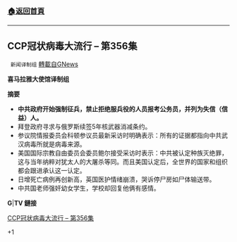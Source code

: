 ###  [:house:返回首頁](https://github.com/ourhimalayas/txt)
---

## CCP冠状病毒大流行 – 第356集
` 新闻译制组` [轉載自GNews](https://gnews.org/zh-hans/821888/)

**喜马拉雅大使馆译制组**



**摘要**

- **中共政府开始强制征兵，禁止拒绝服兵役的人员报考公务员，并列为失信（信益）人。**
- 拜登政府寻求与俄罗斯续签5年核武器消减条约。
- 参议院情报委员会科顿参议员最新采访时明确表示：所有的证据都指向中共武汉病毒所就是病毒来源。
- 美国国际宗教自由委员会委员鲍尔接受采访时表示：中共被认定种族灭绝罪，这与当年纳粹对犹太人的大屠杀等同。而且美国认定后，全世界的国家和组织都会跟进承认这一认定。
- 日增死亡病例再创新高，英国医护情绪崩溃，哭诉停尸房如尸体输送带。
- 中共国老师强奸幼女学生，学校却回复他俩有感情。


**G**|**TV 鏈接**

[CCP冠状病毒大流行 – 第356集](https://gtv.org/video/id=601104d1c3245d7c59e900d2)

+1
